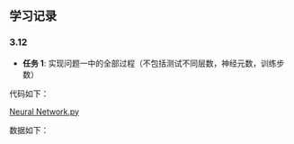 ## 学习记录

### 3.12

- **任务 1**: 实现问题一中的全部过程（不包括测试不同层数，神经元数，训练步数）

代码如下：

[Neural Network.py](https://github.com/z520yu/dian_test/blob/master/Neural%20Network.py)

数据如下：



